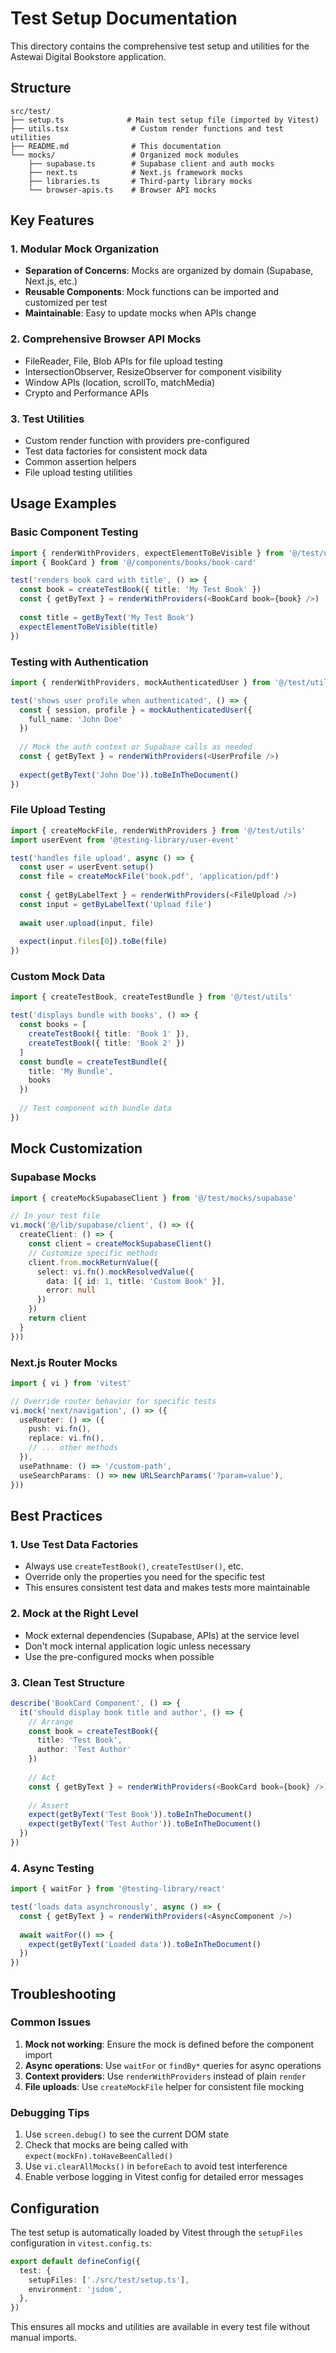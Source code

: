 # Test Setup Documentation

This directory contains the comprehensive test setup and utilities for the Astewai Digital Bookstore application.

## Structure

```
src/test/
├── setup.ts              # Main test setup file (imported by Vitest)
├── utils.tsx              # Custom render functions and test utilities
├── README.md              # This documentation
└── mocks/                 # Organized mock modules
    ├── supabase.ts        # Supabase client and auth mocks
    ├── next.ts            # Next.js framework mocks
    ├── libraries.ts       # Third-party library mocks
    └── browser-apis.ts    # Browser API mocks
```

## Key Features

### 1. Modular Mock Organization
- **Separation of Concerns**: Mocks are organized by domain (Supabase, Next.js, etc.)
- **Reusable Components**: Mock functions can be imported and customized per test
- **Maintainable**: Easy to update mocks when APIs change

### 2. Comprehensive Browser API Mocks
- FileReader, File, Blob APIs for file upload testing
- IntersectionObserver, ResizeObserver for component visibility
- Window APIs (location, scrollTo, matchMedia)
- Crypto and Performance APIs

### 3. Test Utilities
- Custom render function with providers pre-configured
- Test data factories for consistent mock data
- Common assertion helpers
- File upload testing utilities

## Usage Examples

### Basic Component Testing
```typescript
import { renderWithProviders, expectElementToBeVisible } from '@/test/utils'
import { BookCard } from '@/components/books/book-card'

test('renders book card with title', () => {
  const book = createTestBook({ title: 'My Test Book' })
  const { getByText } = renderWithProviders(<BookCard book={book} />)
  
  const title = getByText('My Test Book')
  expectElementToBeVisible(title)
})
```

### Testing with Authentication
```typescript
import { renderWithProviders, mockAuthenticatedUser } from '@/test/utils'

test('shows user profile when authenticated', () => {
  const { session, profile } = mockAuthenticatedUser({ 
    full_name: 'John Doe' 
  })
  
  // Mock the auth context or Supabase calls as needed
  const { getByText } = renderWithProviders(<UserProfile />)
  
  expect(getByText('John Doe')).toBeInTheDocument()
})
```

### File Upload Testing
```typescript
import { createMockFile, renderWithProviders } from '@/test/utils'
import userEvent from '@testing-library/user-event'

test('handles file upload', async () => {
  const user = userEvent.setup()
  const file = createMockFile('book.pdf', 'application/pdf')
  
  const { getByLabelText } = renderWithProviders(<FileUpload />)
  const input = getByLabelText('Upload file')
  
  await user.upload(input, file)
  
  expect(input.files[0]).toBe(file)
})
```

### Custom Mock Data
```typescript
import { createTestBook, createTestBundle } from '@/test/utils'

test('displays bundle with books', () => {
  const books = [
    createTestBook({ title: 'Book 1' }),
    createTestBook({ title: 'Book 2' })
  ]
  const bundle = createTestBundle({ 
    title: 'My Bundle',
    books 
  })
  
  // Test component with bundle data
})
```

## Mock Customization

### Supabase Mocks
```typescript
import { createMockSupabaseClient } from '@/test/mocks/supabase'

// In your test file
vi.mock('@/lib/supabase/client', () => ({
  createClient: () => {
    const client = createMockSupabaseClient()
    // Customize specific methods
    client.from.mockReturnValue({
      select: vi.fn().mockResolvedValue({
        data: [{ id: 1, title: 'Custom Book' }],
        error: null
      })
    })
    return client
  }
}))
```

### Next.js Router Mocks
```typescript
import { vi } from 'vitest'

// Override router behavior for specific tests
vi.mock('next/navigation', () => ({
  useRouter: () => ({
    push: vi.fn(),
    replace: vi.fn(),
    // ... other methods
  }),
  usePathname: () => '/custom-path',
  useSearchParams: () => new URLSearchParams('?param=value'),
}))
```

## Best Practices

### 1. Use Test Data Factories
- Always use `createTestBook()`, `createTestUser()`, etc.
- Override only the properties you need for the specific test
- This ensures consistent test data and makes tests more maintainable

### 2. Mock at the Right Level
- Mock external dependencies (Supabase, APIs) at the service level
- Don't mock internal application logic unless necessary
- Use the pre-configured mocks when possible

### 3. Clean Test Structure
```typescript
describe('BookCard Component', () => {
  it('should display book title and author', () => {
    // Arrange
    const book = createTestBook({ 
      title: 'Test Book', 
      author: 'Test Author' 
    })
    
    // Act
    const { getByText } = renderWithProviders(<BookCard book={book} />)
    
    // Assert
    expect(getByText('Test Book')).toBeInTheDocument()
    expect(getByText('Test Author')).toBeInTheDocument()
  })
})
```

### 4. Async Testing
```typescript
import { waitFor } from '@testing-library/react'

test('loads data asynchronously', async () => {
  const { getByText } = renderWithProviders(<AsyncComponent />)
  
  await waitFor(() => {
    expect(getByText('Loaded data')).toBeInTheDocument()
  })
})
```

## Troubleshooting

### Common Issues

1. **Mock not working**: Ensure the mock is defined before the component import
2. **Async operations**: Use `waitFor` or `findBy*` queries for async operations
3. **Context providers**: Use `renderWithProviders` instead of plain `render`
4. **File uploads**: Use `createMockFile` helper for consistent file mocking

### Debugging Tips

1. Use `screen.debug()` to see the current DOM state
2. Check that mocks are being called with `expect(mockFn).toHaveBeenCalled()`
3. Use `vi.clearAllMocks()` in `beforeEach` to avoid test interference
4. Enable verbose logging in Vitest config for detailed error messages

## Configuration

The test setup is automatically loaded by Vitest through the `setupFiles` configuration in `vitest.config.ts`:

```typescript
export default defineConfig({
  test: {
    setupFiles: ['./src/test/setup.ts'],
    environment: 'jsdom',
  },
})
```

This ensures all mocks and utilities are available in every test file without manual imports.